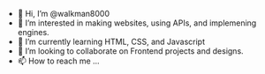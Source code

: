 - 👋 Hi, I’m @walkman8000
- 👀 I’m interested in making websites, using APIs, and implemening engines.
- 🌱 I’m currently learning HTML, CSS, and Javascript
- 💞️ I’m looking to collaborate on Frontend projects and designs. 
- 📫 How to reach me ...

<!---
walkman8000/walkman8000 is a ✨ special ✨ repository because its `README.md` (this file) appears on your GitHub profile.
You can click the Preview link to take a look at your changes.
--->
